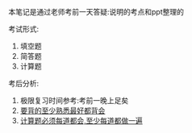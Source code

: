本笔记是通过老师考前一天答疑:说明的考点和ppt整理的

考试形式: 
1. 填空题
2. 简答题
3. 计算题

考后分析:
1. 极限复习时间参考:考前一晚上足矣
2. [要背的至少熟悉最好都背会](./final背.md)
3. [计算题必须每道都会,至少每道都做一遍](./final计算题.md)